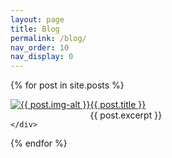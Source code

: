 ```yaml
---
layout: page
title: Blog
permalink: /blog/
nav_order: 10
nav_display: 0
---
```


<div class="posts">

{% for post in site.posts %}
    <div class="post">
        <div class="post-img" style="float:left;">
            <a href="{{ post.url }}"><img src="{{ post.img }}" alt="{{ post.img-alt }}"/></a>
        </div>
        <div class="post-text" style="float:left">
            <div class="post-text-title"><a href="{{ post.url }}">{{ post.title }}</a></div>
            <div class="post-text-abstract">{{ post.excerpt }}</div>
        </div>
        <div style="clear: both"/>        
    
    </div>

{% endfor %}

</div>
